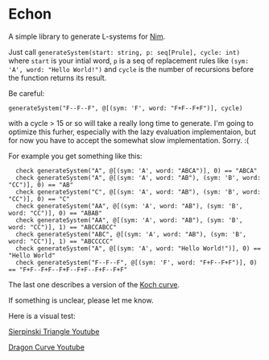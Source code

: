 # Echon
A simple library to generate L-systems for [Nim](https://nim-lang.org/).

Just call ```generateSystem(start: string, p: seq[Prule], cycle: int)``` where ```start``` is your intial word, ```p``` is a seq of replacement rules like ```(sym: 'A', word: "Hello World!")``` and ```cycle``` is the number of recursions before the function returns its result.

Be careful: 
```
generateSystem("F--F--F", @[(sym: 'F', word: "F+F--F+F")], cycle)
```
with a cycle > 15 or so will take a really long time to generate. I'm going to optimize this furher, especially with the lazy evaluation implementaion, but for now you have to accept the somewhat slow implementation. Sorry. :(

For example you get something like this:
```
  check generateSystem("A", @[(sym: 'A', word: "ABCA")], 0) == "ABCA"
  check generateSystem("A", @[(sym: 'A', word: "AB"), (sym: 'B', word: "CC")], 0) == "AB"
  check generateSystem("C", @[(sym: 'A', word: "AB"), (sym: 'B', word: "CC")], 0) == "C"
  check generateSystem("AA", @[(sym: 'A', word: "AB"), (sym: 'B', word: "CC")], 0) == "ABAB"
  check generateSystem("AA", @[(sym: 'A', word: "AB"), (sym: 'B', word: "CC")], 1) == "ABCCABCC"
  check generateSystem("ABC", @[(sym: 'A', word: "AB"), (sym: 'B', word: "CC")], 1) == "ABCCCCC"
  check generateSystem("A", @[(sym: 'A', word: "Hello World!")], 0) == "Hello World"
  check generateSystem("F--F--F", @[(sym: 'F', word: "F+F--F+F")], 0) == "F+F--F+F--F+F--F+F--F+F--F+F"
```

The last one describes a version of the [Koch curve](https://en.wikipedia.org/wiki/L-system#Example_4:_Koch_curve).

If something is unclear, please let me know.

Here is a visual test:

[Sierpinski Triangle Youtube](https://www.youtube.com/watch?v=XjHvvnXVOWU)

[Dragon Curve Youtube](https://www.youtube.com/watch?v=pJ6OyyDV1kc)

